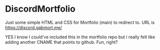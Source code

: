 # DiscordMortfolio
Just some simple HTML and CSS for Mortfolio (main) to redirect to. URL is https://discord.gabmort.me/

YES I know I could've included this in the mortfolio repo but i really felt like adding another CNAME that points to github. Fun, right?
